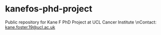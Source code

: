 # kanefos-phd-project
Public repository for Kane F PhD Project at UCL Cancer Institute
\nContact: kane.foster.19@ucl.ac.uk
